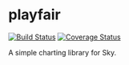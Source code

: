 # playfair
[![Build Status](https://travis-ci.org/domokit/playfair.svg?branch=master)](https://travis-ci.org/domokit/playfair)
[![Coverage Status](https://coveralls.io/repos/domokit/playfair/badge.svg?branch=master)](https://coveralls.io/r/domokit/playfair?branch=master)

A simple charting library for Sky.
